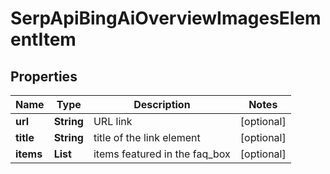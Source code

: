 # SerpApiBingAiOverviewImagesElementItem


## Properties

| Name | Type | Description | Notes |
|------------ | ------------- | ------------- | -------------|
**url** | **String** | URL link |[optional]|
**title** | **String** | title of the link element |[optional]|
**items** | **List<AiModeImagesElementInfo>** | items featured in the faq_box |[optional]|